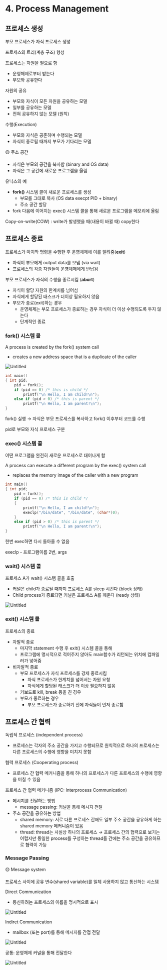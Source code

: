 # 4. Process Management

## 프로세스 생성

부모 프로세스가 자식 프로세스 생성

프로세스의 트리(계층 구조) 형성

프로세스는 자원을 필요로 함

- 운영체제로부터 받는다
- 부모와 공유한다

자원의 공유

- 부모와 자식이 모든 자원을 공유하는 모델
- 일부를 공유하는 모델
- 전혀 공유하지 않는 모델 (원칙)

수행(Execution)

- 부모와 자식은 공존하며 수행되는 모델
- 자식이 종료될 때까지 부모가 기다리는 모델

🟡 주소 공간

- 자식은 부모의 공간을 복사함 (binary and OS data)
- 자식은 그 공간에 새로운 프로그램을 올림

유닉스의 예

- **fork()** 시스템 콜이 새로운 프로세스를 생성
  - 부모를 그대로 복사 (OS data execpt PID + binary)
  - 주소 공간 할당
- fork 다음에 이어지는 exec() 시스템 콜을 통해 새로운 프로그램을 메모리에 올림

Copy-on-write(COW) : write가 발생했을 때(내용이 바뀔 때) copy한다

## 프로세스 종료

프로세스가 마지막 명령을 수행한 후 운영체제에 이를 알려줌(**exit**)

- 자식이 부모에게 output data를 보냄 (via wait)
- 프로세스의 각종 자원들이 운영체제에게 반납됨

부모 프로세스가 자식의 수행을 종료시킴 (**abort**)

- 자식이 할당 자원의 한계치를 넘어섬
- 자식에게 할당된 태스크가 더이상 필요하지 않음
- 부모가 종료(exit)하는 경우
  - 운영체제는 부모 프로세스가 종료하는 경우 자식이 더 이상 수행되도록 두지 않는다
  - 단계적인 종료

### fork() 시스템 콜

A process is created by the fork() system call

- creates a new address space that is a duplicate of the caller

![Untitled](4%20Process%20Management%208accd9bc4f0b422e81c64623792cd115/Untitled.png)

```c
int main()
{ int pid;
	pid = fork();
	if (pid == 0) /* this is child */
		printf("\n Hello, I am child!\n");
	else if (pid > 0) /* this is parent */
		printf("\n Hello, I am parent!\n");
}
```

fork() 실행 → 자식은 부모 프로세스를 복사하고 fork() 이후부터 코드를 수행

pid로 부모와 자식 프로세스 구분

### exec() 시스템 콜

어떤 프로그램을 완전히 새로운 프로세스로 태어나게 함

A process can execute a different program by the exec() system call

- replaces the memory image of the caller with a new program

```c
int main()
{ int pid;
	pid = fork();
	if (pid == 0) /* this is child */
	{
		printf("\n Hello, I am child!\n");
		execlp("/bin/date", "/bin/date", (char*)0);
	}
	else if (pid > 0) /* this is parent */
		printf("\n Hello, I am parent!\n");
}
```

한번 exec하면 다시 돌아올 수 없음

execlp - 프로그램이름 2번, args

### wait() 시스템 콜

프로세스 A가 wait() 시스템 콜을 호출

- 커널은 child가 종료될 때까지 프로세스 A를 sleep 시킨다 (block 상태)
- Child process가 종료되면 커널은 프로세스 A를 깨운다 (ready 상태)

![Untitled](4%20Process%20Management%208accd9bc4f0b422e81c64623792cd115/Untitled%201.png)

### exit() 시스템 콜

프로세스의 종료

- 자발적 종료
  - 마지막 statement 수행 후 exit() 시스템 콜을 통해
  - 프로그램에 명시적으로 적어주지 않아도 main함수가 리턴되는 위치에 컴파일러가 넣어줌
- 비자발적 종료
  - 부모 프로세스가 자식 프로세스를 강제 종료시킴
    - 자식 프로세스가 한계치를 넘어서는 자원 요청
    - 자식에게 할당된 태스크가 더 이상 필요하지 않음
  - 키보드로 kill, break 등을 친 경우
  - 부모가 종료하는 경우
    - 부모 프로세스가 종료하기 전에 자식들이 먼저 종료함

## 프로세스 간 협력

독립적 프로세스 (independent process)

- 프로세스는 각자의 주소 공간을 가지고 수행되므로 원칙적으로 하나의 프로세스는 다른 프로세스의 수행에 영향을 미치지 못함

협력 프로세스 (Cooperating process)

- 프로세스 간 협력 메커니즘을 통해 하나의 프로세스가 다른 프로세스의 수행에 영향을 미칠 수 있음

프로세스 간 협력 메커니즘 (IPC: Interprocess Communication)

- 메시지를 전달하는 방법
  - message passing: 커널을 통해 메시지 전달
- 주소 공간을 공유하는 방법
  - shared memory: 서로 다른 프로세스 간에도 일부 주소 공간을 공유하게 하는 shared memory 메커니즘이 있음
  - thread: thread는 사실상 하나의 프로세스 → 프로세스 간의 협력으로 보기는 어렵지만 동일한 process를 구성하는 thread들 간에는 주소 공간을 공유하므로 협력이 가능

### Message Passing

🟡 Message system

프로세스 사이에 공유 변수(shared variable)를 일체 사용하지 않고 통신하는 시스템

Direct Communication

- 통신하려는 프로세스의 이름을 명시적으로 표시

![Untitled](4%20Process%20Management%208accd9bc4f0b422e81c64623792cd115/Untitled%202.png)

Indiret Communication

- mailbox (또는 port)를 통해 메시지를 간접 전달

![Untitled](4%20Process%20Management%208accd9bc4f0b422e81c64623792cd115/Untitled%203.png)

공통: 운영체제 커널을 통해 전달한다

![Untitled](4%20Process%20Management%208accd9bc4f0b422e81c64623792cd115/Untitled%204.png)
